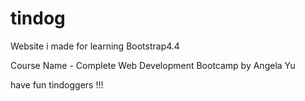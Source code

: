 # tindog

Website i made for learning Bootstrap4.4

Course Name - Complete Web Development Bootcamp by Angela Yu

have fun tindoggers !!!

